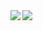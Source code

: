 <a href="https://github.com/anuraghazra/github-readme-stats">
  <img align="left" src="https://github-readme-stats.vercel.app/api?username=jackra1n&theme=github_dark&count_private=true&show_icons=true&include_all_commits=True" />
</a>
<a href="https://github.com/anuraghazra/github-readme-stats">
  <img align="left" src="https://github-readme-stats.vercel.app/api/top-langs/?username=jackra1n&exclude_repo=Shipdoku&theme=github_dark&card_width=495" />
</a>
<!-- <a href="https://wakatime.com/">
  <img align="left" src="https://github-readme-stats.vercel.app/api/wakatime?username=jackra1n&theme=github_dark&width=100&layout=compact" />
</a> -->

